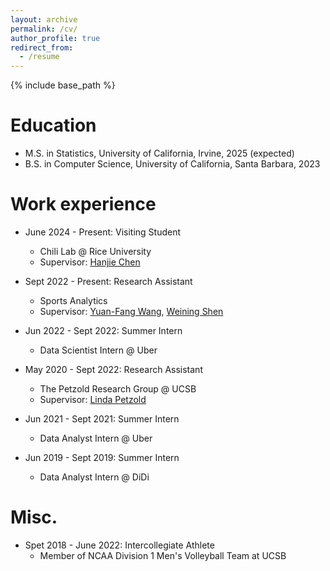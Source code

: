 ```yaml
---
layout: archive
permalink: /cv/
author_profile: true
redirect_from:
  - /resume
---
```


{% include base_path %}

Education
======
* M.S. in Statistics, University of California, Irvine, 2025 (expected)
* B.S. in Computer Science, University of California, Santa Barbara, 2023

Work experience
======
* June 2024 - Present: Visiting Student
  * Chili Lab @ Rice University
  * Supervisor: [Hanjie Chen](https://hanjiechen.github.io/)

* Sept 2022 - Present: Research Assistant
  * Sports Analytics
  * Supervisor: [Yuan-Fang Wang](https://engineering.ucsb.edu/people/yuan-fang-wang), [Weining Shen](https://faculty.sites.uci.edu/weinings/)
  
* Jun 2022 - Sept 2022: Summer Intern
  * Data Scientist Intern @ Uber

* May 2020 - Sept 2022: Research Assistant
  * The Petzold Research Group @ UCSB
  * Supervisor: [Linda Petzold](https://engineering.ucsb.edu/people/linda-petzold)

* Jun 2021 - Sept 2021: Summer Intern
  * Data Analyst Intern @ Uber

* Jun 2019 - Sept 2019: Summer Intern
  * Data Analyst Intern @ DiDi


Misc.
======
* Spet 2018 - June 2022: Intercollegiate Athlete
  * Member of NCAA Division 1 Men's Volleyball Team at UCSB